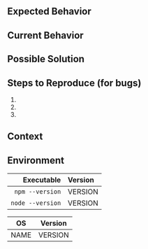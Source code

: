 <!--- Provide a general summary of the issue in the Title above -->

## Expected Behavior
<!--- If you're describing a bug, tell us what should happen -->
<!--- If you're suggesting a change/improvement, tell us how it should work -->

## Current Behavior
<!--- If describing a bug, tell us what happens instead of the expected behavior -->
<!--- If suggesting a change/improvement, explain the difference from current behavior -->

## Possible Solution
<!--- Not obligatory, but suggest a fix/reason for the bug, -->
<!--- or ideas how to implement the addition or change -->

## Steps to Reproduce (for bugs)
<!--- Provide a link to a live example, or an unambiguous set of steps to -->
<!--- reproduce this bug. Include code to reproduce, if relevant -->
  1.
  1.
  1.

## Context
<!--- How has this issue affected you? What are you trying to accomplish? -->
<!--- Providing context helps us come up with a solution that is most useful in the real world -->

## Environment
<!--- Include as many relevant details about the environment you experienced the bug in -->

| Executable | Version |
| ---: | :--- |
| `npm --version` | VERSION |
| `node --version` | VERSION |

| OS | Version |
| --- | --- |
| NAME | VERSION |
<!-- For example:
| macOS Sierra | 10.12.3 |
-->